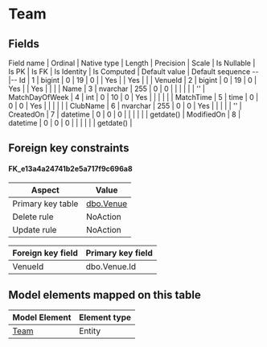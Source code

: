 ﻿Team
============

## Fields

Field name | Ordinal | Native type | Length | Precision | Scale | Is Nullable | Is PK | Is FK | Is Identity | Is Computed  | Default value | Default sequence
--|--
Id | 1 | bigint | 0 | 19 | 0 |  | Yes |  | Yes |  |  | 
VenueId | 2 | bigint | 0 | 19 | 0 | Yes |  | Yes |  |  |  | 
Name | 3 | nvarchar | 255 | 0 | 0 |  |  |  |  |  | '' | 
MatchDayOfWeek | 4 | int | 0 | 10 | 0 | Yes |  |  |  |  |  | 
MatchTime | 5 | time | 0 | 0 | 0 | Yes |  |  |  |  |  | 
ClubName | 6 | nvarchar | 255 | 0 | 0 | Yes |  |  |  |  | '' | 
CreatedOn | 7 | datetime | 0 | 0 | 0 |  |  |  |  |  | getdate() | 
ModifiedOn | 8 | datetime | 0 | 0 | 0 |  |  |  |  |  | getdate() | 

## Foreign key constraints

#### FK_e13a4a24741b2e5a717f9c696a8

Aspect | Value
--|--
Primary key table | [dbo.Venue](../dbo/Venue.htm)
Delete rule | NoAction
Update rule | NoAction 

Foreign key field | Primary key field
--|--
VenueId | dbo.Venue.Id

## Model elements mapped on this table

Model Element | Element type
--|--
[Team](../../../EntityModel/_DefaultGroup/Entities/Team.htm) | Entity
